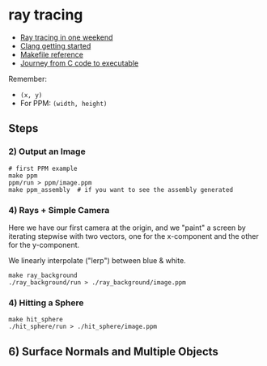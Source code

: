 ray tracing
===

* [Ray tracing in one weekend](https://raytracing.github.io/books/RayTracingInOneWeekend.html)
* [Clang getting started](https://clang.llvm.org/get_started.html)
* [Makefile reference](http://www.cs.colby.edu/maxwell/courses/tutorials/maketutor/)
* [Journey from C code to executable](https://stackoverflow.com/a/1213207/)

Remember:

* `(x, y)`
* For PPM: `(width, height)`

## Steps

### 2) Output an Image

```shell
# first PPM example
make ppm
ppm/run > ppm/image.ppm
make ppm_assembly  # if you want to see the assembly generated
```

### 4) Rays + Simple Camera

Here we have our first camera at the origin, and we "paint" a screen by iterating stepwise with two vectors, one for the x-component and the other for the y-component. 

We linearly interpolate ("lerp") between blue & white.

```shell
make ray_background
./ray_background/run > ./ray_background/image.ppm
```

### 4) Hitting a Sphere

```shell
make hit_sphere
./hit_sphere/run > ./hit_sphere/image.ppm
```

## 6) Surface Normals and Multiple Objects

